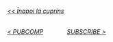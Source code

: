 ###### [<< Înapoi la cuprins](../Cuprins.md)
######  [< PUBCOMP](09.%20PUBREL%20(QoS%202).md) &nbsp;&nbsp;&nbsp;&nbsp;&nbsp;&nbsp;&nbsp;&nbsp;&nbsp;&nbsp;&nbsp;&nbsp; [SUBSCRIBE >](11.%20SUBSCRIBE.md) 